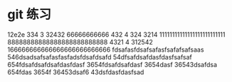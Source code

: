 # git 练习
12e2e
334
3
32432
66666666666
432
4
324
3214
11111111111111111111111111
88888888888888888888888888
4321
4
312542
166666666666666666666666666
fdsafasfdsafsafasfsafafsafsaas
546dsadsafsafasfasfadsfdsafdsafd
54dfsafdsafdasfdasfsafsaf
654fdsafdsafdsafdasfdasf
3654fdsafdsafdasf
3654dasf
36543dsafdsa
654fdas
3654f
36453dsaf6
43dsfdasfdasfsad
